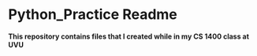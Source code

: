# Python_Practice Readme
**This repository contains files that I created while in my CS 1400 class at UVU** 
